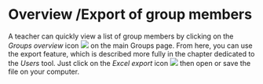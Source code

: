 # Overview /Export of group members

A teacher can quickly view a list of group members by clicking on the _Groups overview_ icon ![](../../.gitbook/assets/graphics286%20%283%29.png) on the main Groups page. From here, you can use the export feature, which is described more fully in the chapter dedicated to the _Users_ tool. Just click on the _Excel export_ icon ![](../../.gitbook/assets/graphics288%20%283%29.png) then open or save the file on your computer.

